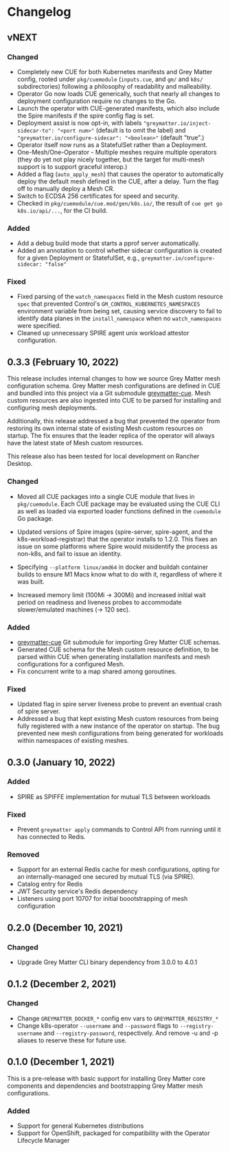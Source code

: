 # Changelog

## vNEXT

### Changed

- Completely new CUE for both Kubernetes manifests and Grey Matter config, rooted under
  `pkg/cuemodule` (`inputs.cue`, and `gm/` and `k8s/` subdirectories) following a philosophy of
  readability and malleability.
- Operator Go now loads CUE generically, such that nearly all changes to deployment configuration
  require no changes to the Go.
- Launch the operator with CUE-generated manifests, which also include the Spire manifests if the
  spire config flag is set.
- Deployment assist is now opt-in, with labels `"greymatter.io/inject-sidecar-to": "<port num>"`
  (default is to omit the label) and `"greymatter.io/configure-sidecar": "<boolean>"` (default
  "true".)
- Operator itself now runs as a StatefulSet rather than a Deployment.
- One-Mesh/One-Operator - Multiple meshes require multiple operators (they do yet not play nicely
  together, but the target for multi-mesh support is to support graceful interop.)
- Added a flag (`auto_apply_mesh`) that causes the operator to automatically deploy the default mesh
  defined in the CUE, after a delay. Turn the flag off to manually deploy a Mesh CR.
- Switch to ECDSA 256 certificates for speed and security.
- Checked in `pkg/cuemodule/cue.mod/gen/k8s.io/`, the result of `cue get go k8s.io/api/...`,
  for the CI build.

### Added

- Add a debug build mode that starts a pprof server automatically.
- Added an annotation to control whether sidecar configuration is created for a given Deployment
  or StatefulSet, e.g., `greymatter.io/configure-sidecar: "false"`

### Fixed

- Fixed parsing of the `watch_namespaces` field in the Mesh custom resource `spec` that prevented
  Control's `GM_CONTROL_KUBERNETES_NAMESPACES` environment variable from being set, causing service
  discovery to fail to identify data planes in the `install_namespace` when no `watch_namespaces`
  were specified.
- Cleaned up unnecessary SPIRE agent unix workload attestor configuration.

## 0.3.3 (February 10, 2022)

This release includes internal changes to how we source Grey Matter mesh configuration schema.
Grey Matter mesh configurations are defined in CUE and bundled into this project via a Git
submodule [greymatter-cue](https://github.com/greymatter-io/greymatter-cue). Mesh custom resources
are also ingested into CUE to be parsed for installing and configuring mesh deployments.

Additionally, this release addressed a bug that prevented the operator from restoring its own
internal state of existing Mesh custom resources on startup. The fix ensures that the leader
replica of the operator will always have the latest state of Mesh custom resources.

This release also has been tested for local development on Rancher Desktop.

### Changed

- Moved all CUE packages into a single CUE module that lives in `pkg/cuemodule`. Each CUE package
  may be evaluated using the CUE CLI as well as loaded via exported loader functions defined in the
  `cuemodule` Go package.

- Updated versions of Spire images (spire-server, spire-agent, and the k8s-workload-registrar) that
  the operator installs to 1.2.0. This fixes an issue on some platforms where Spire would
  misidentify the process as non-k8s, and fail to issue an identity.

- Specifying `--platform linux/amd64` in docker and buildah container builds to ensure M1
  Macs know what to do with it, regardless of where it was built.

- Increased memory limit (100Mi -> 300Mi) and increased initial wait period on readiness and
  liveness probes to accommodate slower/emulated machines (-> 120 sec).

### Added

- [greymatter-cue](https://github.com/greymatter-io/greymatter-cue) Git submodule for importing
  Grey Matter CUE schemas.
- Generated CUE schema for the Mesh custom resource definition, to be parsed within CUE when
  generating installation manifests and mesh configurations for a configured Mesh.
- Fix concurrent write to a map shared among goroutines.

### Fixed

- Updated flag in spire server liveness probe to prevent an eventual crash of spire server.
- Addressed a bug that kept existing Mesh custom resources from being fully registered with a new
  instance of the operator on startup. The bug prevented new mesh configurations from being
  generated for workloads within namespaces of existing meshes.

## 0.3.0 (January 10, 2022)

### Added

- SPIRE as SPIFFE implementation for mutual TLS between workloads

### Fixed

- Prevent `greymatter apply` commands to Control API from running until it has connected to Redis.

### Removed

- Support for an external Redis cache for mesh configurations, opting for an internally-managed one
  secured by mutual TLS (via SPIRE).
- Catalog entry for Redis
- JWT Security service's Redis dependency
- Listeners using port 10707 for initial boootstrapping of mesh configuration

## 0.2.0 (December 10, 2021)

### Changed

- Upgrade Grey Matter CLI binary dependency from 3.0.0 to 4.0.1

## 0.1.2 (December 2, 2021)

### Changed

- Change `GREYMATTER_DOCKER_*` config env vars to `GREYMATTER_REGISTRY_*`
- Change k8s-operator `--username` and `--password` flags to `--registry-username`
  and `--registry-password`, respectively. And remove -u and -p aliases to
  reserve these for future use.

## 0.1.0 (December 1, 2021)

This is a pre-release with basic support for installing Grey Matter core 
components and dependencies and bootstrapping Grey Matter mesh configurations.

### Added

- Support for general Kubernetes distributions
- Support for OpenShift, packaged for compatibility with the Operator Lifecycle Manager
